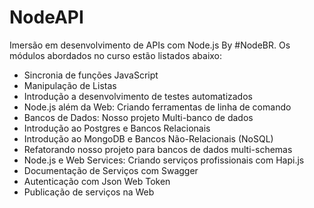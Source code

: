 # NodeAPI
Imersão em desenvolvimento de APIs com Node.js By #NodeBR. Os módulos abordados no curso estão listados abaixo:

<ul>
  <li>Sincronia de funções JavaScript</li>
  <li>Manipulação de Listas</li>
  <li>Introdução a desenvolvimento de testes automatizados</li>
  <li>Node.js além da Web: Criando ferramentas de linha de comando</li>
  <li>Bancos de Dados: Nosso projeto Multi-banco de dados</li>
  <li>Introdução ao Postgres e Bancos Relacionais</li>
  <li>Introdução ao MongoDB e Bancos Não-Relacionais (NoSQL)</li>
  <li>Refatorando nosso projeto para bancos de dados multi-schemas</li>
  <li>Node.js e Web Services: Criando serviços profissionais com Hapi.js</li>
  <li>Documentação de Serviços com Swagger</li>
  <li>Autenticação com Json Web Token</li>
  <li>Publicação de serviços na Web</li>
</ul>